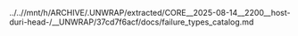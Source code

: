 ../..//mnt/h/ARCHIVE/.UNWRAP/extracted/CORE__2025-08-14__2200__host-duri-head-/__UNWRAP/37cd7f6acf/docs/failure_types_catalog.md